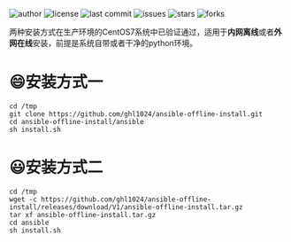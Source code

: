 ![author](https://img.shields.io/badge/author-Hayden-blueviolet.svg)
![license](https://img.shields.io/github/license/ghl1024/ansible-offline-install.svg)
![last commit](https://img.shields.io/github/last-commit/ghl1024/ansible-offline-install.svg)
![issues](https://img.shields.io/github/issues/ghl1024/ansible-offline-install.svg)
![stars](https://img.shields.io/github/stars/ghl1024/ansible-offline-install.svg)
![forks](https://img.shields.io/github/forks/ghl1024/ansible-offline-install.svg)

两种安装方式在生产环境的CentOS7系统中已验证通过，适用于**内网离线**或者**外网在线**安装，前提是系统自带或者干净的python环境。

# :smile:安装方式一

```
cd /tmp
git clone https://github.com/ghl1024/ansible-offline-install.git
cd ansible-offline-install/ansible
sh install.sh
```

# :smiley:安装方式二

```
cd /tmp
wget -c https://github.com/ghl1024/ansible-offline-install/releases/download/V1/ansible-offline-install.tar.gz
tar xf ansible-offline-install.tar.gz
cd ansible
sh install.sh
```
